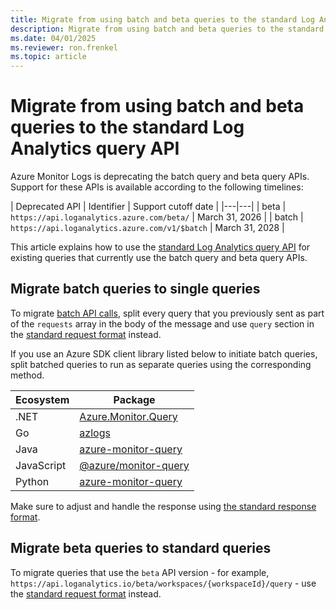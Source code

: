 ```yaml
---
title: Migrate from using batch and beta queries to the standard Log Analytics query API 
description: Migrate from using batch and beta queries to the standard query API.
ms.date: 04/01/2025
ms.reviewer: ron.frenkel
ms.topic: article
---
```


# Migrate from using batch and beta queries to the standard Log Analytics query API

Azure Monitor Logs is deprecating the batch query and beta query APIs. Support for these APIs is available according to the following timelines:

| Deprecated API | Identifier | Support cutoff date |
|---|---|
| beta | `https://api.loganalytics.azure.com/beta/` | March 31, 2026 |
| batch | `https://api.loganalytics.azure.com/v1/$batch` | March 31, 2028 |

This article explains how to use the [standard Log Analytics query API](overview.md) for existing queries that currently use the batch query and beta query APIs.

## Migrate batch queries to single queries

To migrate [batch API calls](batch-queries.md), split every query that you previously sent as part of the `requests` array in the body of the message and use `query` section in the [standard request format](request-format.md) instead.

If you use an Azure SDK client library listed below to initiate batch queries, split batched queries to run as separate queries using the corresponding method.

| Ecosystem  | Package                                                                                                |
|------------|--------------------------------------------------------------------------------------------------------|
| .NET       | [Azure.Monitor.Query](/dotnet/api/overview/azure/monitor.query-readme)                                 |
| Go         | [azlogs](https://pkg.go.dev/github.com/Azure/azure-sdk-for-go/sdk/monitor/query/azlogs#section-readme) |
| Java       | [azure-monitor-query](/java/api/overview/azure/monitor-query-readme)                                   |
| JavaScript | [@azure/monitor-query](/javascript/api/overview/azure/monitor-query-readme)                            |
| Python     | [azure-monitor-query](/python/api/overview/azure/monitor-query-readme)                                 |

Make sure to adjust and handle the response using [the standard response format](response-format.md).

## Migrate beta queries to standard queries

To migrate queries that use the `beta` API version - for example, `https://api.loganalytics.io/beta/workspaces/{workspaceId}/query` - use the [standard request format](request-format.md) instead.
